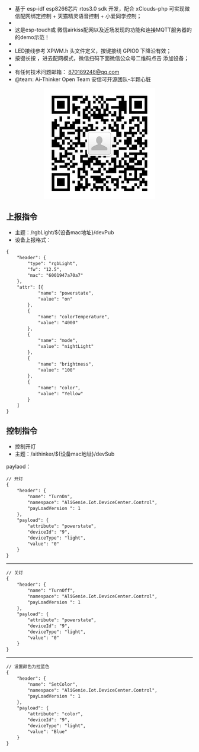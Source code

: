 
 *    基于 esp-idf esp8266芯片 rtos3.0 sdk 开发，配合 xClouds-php 可实现微信配网绑定控制 + 天猫精灵语音控制 + 小爱同学控制；
 * 
 *   这是esp-touch或 微信airkiss配网以及近场发现的功能和连接MQTT服务器的的demo示范！
 * 
 *   LED接线参考 XPWM.h 头文件定义，按键接线 GPIO0 下降沿有效；
 *   按键长按 ，进去配网模式，微信扫码下面微信公众号二维码点击 添加设备；
 *
 *    有任何技术问题邮箱： 870189248@qq.com
 *    @team: Ai-Thinker Open Team 安信可开源团队-半颗心脏
 

 
<p align="center">
  <img src="./docs/_static/wechat.jpeg" width="300px" height="300px" alt="Banner" />
</p>
 

## 上报指令

- 主题：/rgbLight/${设备mac地址}/devPub
- 设备上报格式：

```
{
	"header": {
		"type": "rgbLight",
		"fw": "12.5",
		"mac": "6001947a70a7"
	},
	"attr": [{
			"name": "powerstate",
			"value": "on"
		},
		{
			"name": "colorTemperature",
			"value": "4000"
		},
		{
			"name": "mode",
			"value": "nightLight"
		},
		{
			"name": "brightness",
			"value": "100"
		},
		{
			"name": "color",
			"value": "Yellow"
		}
	]
}
```
## 控制指令

- 控制开灯
- 主题：/aithinker/${设备mac地址}/devSub


paylaod：

```
// 开灯
{
	"header": {
		"name": "TurnOn",
		"namespace": "AliGenie.Iot.DeviceCenter.Control",
		"payLoadVersion ": 1
	},
	"payload": {
		"attribute": "powerstate",
		"deviceId": "9",
		"deviceType": "light",
		"value": "0"
	}
}
```

------------------

```
// 关灯
{
	"header": {
		"name": "TurnOff",
		"namespace": "AliGenie.Iot.DeviceCenter.Control",
		"payLoadVersion ": 1
	},
	"payload": {
		"attribute": "powerstate",
		"deviceId": "9",
		"deviceType": "light",
		"value": "0"
	}
}
```

--------------

```
// 设置颜色为拉蓝色
{
	"header": {
		"name": "SetColor",
		"namespace": "AliGenie.Iot.DeviceCenter.Control",
		"payLoadVersion ": 1
	},
	"payload": {
		"attribute": "color",
		"deviceId": "9",
		"deviceType": "light",
		"value": "Blue"
	}
}
```